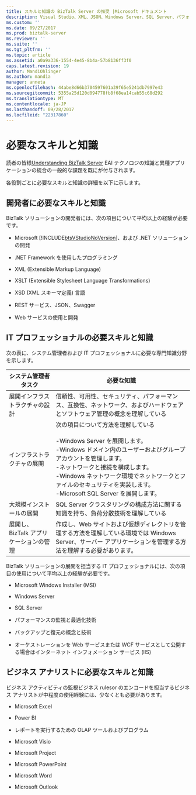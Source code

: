 ```yaml
---
title: スキルと知識の BizTalk Server の推奨 |Microsoft ドキュメント
description: Visual Studio、XML、JSON、Windows Server、SQL Server、パフォーマンス、高可用性、および複数のナレッジを含む BizTalk Server を使用する場合は、開発者、IT 担当者、およびビジネス analysists のエクスペリエンスをお勧めします。
ms.custom: ''
ms.date: 09/27/2017
ms.prod: biztalk-server
ms.reviewer: ''
ms.suite: ''
ms.tgt_pltfrm: ''
ms.topic: article
ms.assetid: a0a9a336-1554-4e45-8b4a-57b8136ff3f0
caps.latest.revision: 19
author: MandiOhlinger
ms.author: mandia
manager: anneta
ms.openlocfilehash: 44abe8d66b3704597601a39f65e5241db7997e43
ms.sourcegitcommit: 5355a25d120d094778fb8f68ea14cab55c68d292
ms.translationtype: MT
ms.contentlocale: ja-JP
ms.lasthandoff: 09/28/2017
ms.locfileid: "22317860"
---
```

# <a name="prerequisite-skills-and-knowledge"></a>必要なスキルと知識
読者の皆様[Understanding BizTalk Server](../core/understanding-biztalk-server.md) EAI テクノロジの知識と異種アプリケーションの統合の一般的な課題を既にが付与されます。  
  
 各役割ごとに必要なスキルと知識の詳細を以下に示します。  
  
## <a name="prerequisites-for-developers"></a>開発者に必要なスキルと知識  
 BizTalk ソリューションの開発者には、次の項目について平均以上の経験が必要です。  
  
-   Microsoft [!INCLUDE[btsVStudioNoVersion](../includes/btsvstudionoversion-md.md)]、および .NET ソリューションの開発  
  
-   .NET Framework を使用したプログラミング  
  
-   XML (Extensible Markup Language)  
  
-   XSLT (Extensible Stylesheet Language Transformations)  
  
-   XSD (XML スキーマ定義) 言語  

-   REST サービス、JSON、Swagger
  
-   Web サービスの使用と開発  
  
## <a name="prerequisites-for-it-professionals"></a>IT プロフェッショナルの必要スキルと知識  
 次の表に、システム管理者および IT プロフェッショナルに必要な専門知識分野を示します。  
  
|システム管理者タスク|必要な知識|  
|-------------------------------|----------------------------|  
|展開インフラストラクチャの設計|信頼性、可用性、セキュリティ、パフォーマンス、互換性、ネットワーク、およびハードウェアとソフトウェア管理の概念を理解している|  
|インフラストラクチャの展開|次の項目について方法を理解している<br /><br /> -Windows Server を展開します。<br />-Windows ドメイン内のユーザーおよびグループ アカウントを管理します。<br />-ネットワークと接続を構成します。<br />-Windows ネットワーク環境でネットワークとファイルのセキュリティを実装します。<br />-Microsoft SQL Server を展開します。|  
|大規模インストールの展開|SQL Server クラスタリングの構成方法に関する知識を持ち、負荷分散技術を理解している|  
|展開し、BizTalk アプリケーションの管理|作成し、Web サイトおよび仮想ディレクトリを管理する方法を理解している環境では Windows Server、サーバー アプリケーションを管理する方法を理解する必要があります。|  
  
 BizTalk ソリューションの展開を担当する IT プロフェッショナルには、次の項目の使用について平均以上の経験が必要です。  
  
-   Microsoft Windows Installer (MSI)  
  
-   Windows Server  
  
-   SQL Server  
  
-   パフォーマンスの監視と最適化技術  
  
-   バックアップと復元の概念と技術  
  
-   オーケストレーションを Web サービスまたは WCF サービスとして公開する場合はインターネット インフォメーション サービス (IIS)  
  
## <a name="prerequisites-for-business-analysts"></a>ビジネス アナリストに必要なスキルと知識  
 ビジネス アクティビティの監視ビジネス rulesor のエンコードを担当するビジネス アナリストが中程度の使用経験には、少なくとも必要があります。 
  
-   Microsoft Excel  

-   Power BI
  
-   レポートを実行するための OLAP ツールおよびプログラム  
  
-   Microsoft Visio  
  
-   Microsoft Project  
  
-   Microsoft PowerPoint  
  
-   Microsoft Word  
  
-   Microsoft Outlook  
